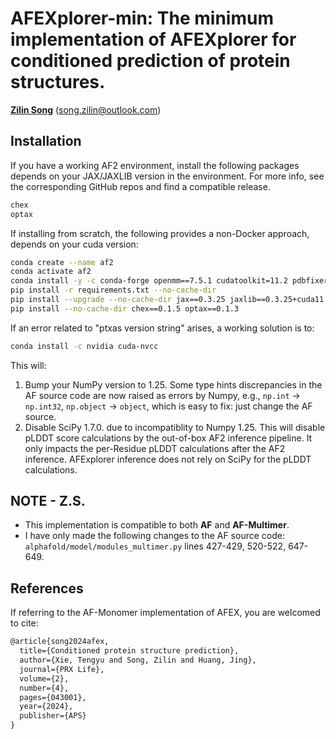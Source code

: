 # AFEXplorer-min: The minimum implementation of AFEXplorer for conditioned prediction of protein structures.
**[Zilin Song](https://github.com/ZL-Song)** (song.zilin@outlook.com)  
## Installation
If you have a working AF2 environment, install the following packages depends on your JAX/JAXLIB 
version in the environment. For more info, see the corresponding GitHub repos and find a compatible 
release.
```bash
chex
optax
```
If installing from scratch, the following provides a non-Docker approach, depends on your cuda version:
```bash
conda create --name af2
conda activate af2
conda install -y -c conda-forge openmm==7.5.1 cudatoolkit=11.2 pdbfixer
pip install -r requirements.txt --no-cache-dir
pip install --upgrade --no-cache-dir jax==0.3.25 jaxlib==0.3.25+cuda11.cudnn805 -f https://storage.googleapis.com/jax-releases/jax_cuda_releases.html
pip install --no-cache-dir chex==0.1.5 optax==0.1.3
```
If an error related to "ptxas version string" arises, a working solution is to:
```bash
conda install -c nvidia cuda-nvcc
```
This will:
1. Bump your NumPy version to 1.25. Some type hints discrepancies in the AF source code are now 
raised as errors by Numpy, e.g., `np.int` -> `np.int32`, `np.object` -> `object`, which is easy to 
fix: just change the AF source.  
2. Disable SciPy 1.7.0. due to incompatiblity to Numpy 1.25. This will disable pLDDT score calculations
by the out-of-box AF2 inference pipeline. It only impacts the per-Residue pLDDT calculations after the
AF2 inference. AFExplorer inference does not rely on SciPy for the pLDDT calculations.
## NOTE - Z.S.
- This implementation is compatible to both **AF** and **AF-Multimer**.
- I have only made the following changes to the AF source code:  
`alphafold/model/modules_multimer.py` lines 427-429, 520-522, 647-649.  
## References
If referring to the AF-Monomer implementation of AFEX, you are welcomed to cite: 
```latex
@article{song2024afex,
  title={Conditioned protein structure prediction},
  author={Xie, Tengyu and Song, Zilin and Huang, Jing},
  journal={PRX Life},
  volume={2},
  number={4},
  pages={043001},
  year={2024},
  publisher={APS}
}
```
